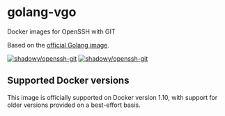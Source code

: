 # golang-vgo

Docker images for OpenSSH with GIT

Based on the [official Golang image](http://registry.hub.docker.com/_/golang/).

[![shadowy/openssh-git][docker-pulls-image]][docker-hub-url] [![shadowy/openssh-git][docker-stars-image]][docker-hub-url]

## Supported Docker versions

This image is officially supported on Docker version 1.10, with support for older versions provided on a best-effort basis.

[docker-hub-url]: https://hub.docker.com/r/shadowy/openssh-git/
[docker-pulls-image]: https://img.shields.io/docker/pulls/shadowy/openssh-git.svg?style=flat-square
[docker-stars-image]: https://img.shields.io/docker/stars/shadowy/openssh-git.svg?style=flat-square
